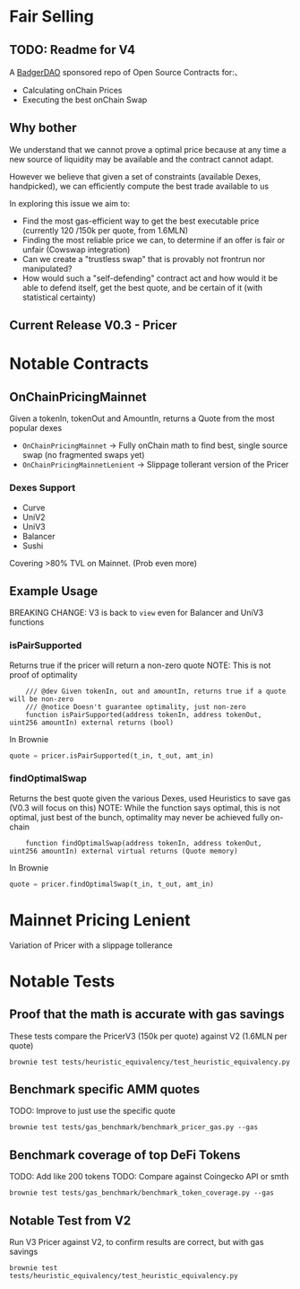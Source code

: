 # Fair Selling

## TODO: Readme for V4

A [BadgerDAO](https://app.badger.com/) sponsored repo of Open Source Contracts for:、
- Calculating onChain Prices
- Executing the best onChain Swap

## Why bother

We understand that we cannot prove a optimal price because at any time a new source of liquidity may be available and the contract cannot adapt.

However we believe that given a set of constraints (available Dexes, handpicked), we can efficiently compute the best trade available to us

In exploring this issue we aim to:
- Find the most gas-efficient way to get the best executable price (currently 120 /150k per quote, from 1.6MLN)
- Finding the most reliable price we can, to determine if an offer is fair or unfair (Cowswap integration)
- Can we create a "trustless swap" that is provably not frontrun nor manipulated?
- How would such a "self-defending" contract act and how would it be able to defend itself, get the best quote, and be certain of it (with statistical certainty)

## Current Release V0.3 - Pricer

# Notable Contracts

## OnChainPricingMainnet

Given a tokenIn, tokenOut and AmountIn, returns a Quote from the most popular dexes

- `OnChainPricingMainnet` -> Fully onChain math to find best, single source swap (no fragmented swaps yet)
- `OnChainPricingMainnetLenient` -> Slippage tollerant version of the Pricer

### Dexes Support
- Curve
- UniV2
- UniV3
- Balancer
- Sushi

Covering >80% TVL on Mainnet. (Prob even more)

## Example Usage

BREAKING CHANGE: V3 is back to `view` even for Balancer and UniV3 functions

### isPairSupported

Returns true if the pricer will return a non-zero quote
NOTE: This is not proof of optimality

```solidity
    /// @dev Given tokenIn, out and amountIn, returns true if a quote will be non-zero
    /// @notice Doesn't guarantee optimality, just non-zero
    function isPairSupported(address tokenIn, address tokenOut, uint256 amountIn) external returns (bool)
```

In Brownie
```python
quote = pricer.isPairSupported(t_in, t_out, amt_in)
```

### findOptimalSwap

Returns the best quote given the various Dexes, used Heuristics to save gas (V0.3 will focus on this)
NOTE: While the function says optimal, this is not optimal, just best of the bunch, optimality may never be achieved fully on-chain

```solidity
    function findOptimalSwap(address tokenIn, address tokenOut, uint256 amountIn) external virtual returns (Quote memory)
```

In Brownie
```python
quote = pricer.findOptimalSwap(t_in, t_out, amt_in)
```


# Mainnet Pricing Lenient

Variation of Pricer with a slippage tollerance



# Notable Tests

## Proof that the math is accurate with gas savings

These tests compare the PricerV3 (150k per quote) against V2 (1.6MLN per quote)

```
brownie test tests/heuristic_equivalency/test_heuristic_equivalency.py

```

## Benchmark specific AMM quotes
TODO: Improve to just use the specific quote

```
brownie test tests/gas_benchmark/benchmark_pricer_gas.py --gas
```

## Benchmark coverage of top DeFi Tokens

TODO: Add like 200 tokens
TODO: Compare against Coingecko API or smth

```
brownie test tests/gas_benchmark/benchmark_token_coverage.py --gas
```

## Notable Test from V2

Run V3 Pricer against V2, to confirm results are correct, but with gas savings

```
brownie test  tests/heuristic_equivalency/test_heuristic_equivalency.py
